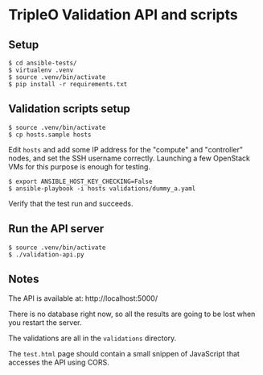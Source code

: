 TripleO Validation API and scripts
==================================


## Setup

    $ cd ansible-tests/
    $ virtualenv .venv
    $ source .venv/bin/activate
    $ pip install -r requirements.txt


## Validation scripts setup

    $ source .venv/bin/activate
    $ cp hosts.sample hosts

Edit `hosts` and add some IP address for the "compute" and "controller" nodes,
and set the SSH username correctly. Launching a few OpenStack VMs for this
purpose is enough for testing.

    $ export ANSIBLE_HOST_KEY_CHECKING=False
    $ ansible-playbook -i hosts validations/dummy_a.yaml

Verify that the test run and succeeds.


## Run the API server

    $ source .venv/bin/activate
    $ ./validation-api.py


## Notes

The API is available at: http://localhost:5000/

There is no database right now, so all the results are going to be lost when
you restart the server.

The validations are all in the `validations` directory.

The `test.html` page should contain a small snippen of JavaScript that accesses
the API using CORS.

